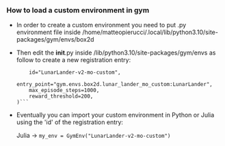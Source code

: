 ### How to load a custom environment in gym

* In order to create a custom environment you need to put .py environment file inside /home/matteopierucci/.local/lib/python3.10/site-packages/gym/envs/box2d

* Then edit the __init__.py inside /lib/python3.10/site-packages/gym/envs as follow to
create a new registration entry:

    ```register(
        id="LunarLander-v2-mo-custom",
        entry_point="gym.envs.box2d.lunar_lander_mo_custom:LunarLander",
        max_episode_steps=1000,
        reward_threshold=200,
    )```

* Eventually you can import your custom environment in Python or Julia using the 'id' of the registration entry:

    Julia   ->  `my_env = GymEnv("LunarLander-v2-mo-custom")` 

